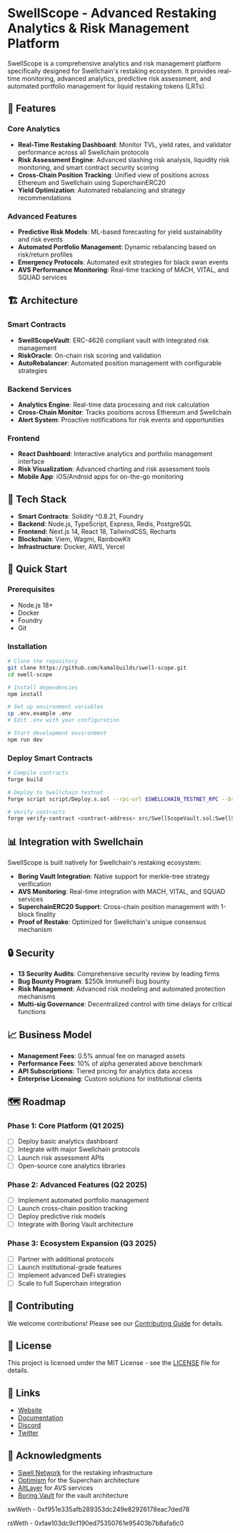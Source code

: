 # SwellScope - Advanced Restaking Analytics & Risk Management Platform

SwellScope is a comprehensive analytics and risk management platform specifically designed for Swellchain's restaking ecosystem. It provides real-time monitoring, advanced analytics, predictive risk assessment, and automated portfolio management for liquid restaking tokens (LRTs).

## 🚀 Features

### Core Analytics
- **Real-Time Restaking Dashboard**: Monitor TVL, yield rates, and validator performance across all Swellchain protocols
- **Risk Assessment Engine**: Advanced slashing risk analysis, liquidity risk monitoring, and smart contract security scoring
- **Cross-Chain Position Tracking**: Unified view of positions across Ethereum and Swellchain using SuperchainERC20
- **Yield Optimization**: Automated rebalancing and strategy recommendations

### Advanced Features
- **Predictive Risk Models**: ML-based forecasting for yield sustainability and risk events
- **Automated Portfolio Management**: Dynamic rebalancing based on risk/return profiles
- **Emergency Protocols**: Automated exit strategies for black swan events
- **AVS Performance Monitoring**: Real-time tracking of MACH, VITAL, and SQUAD services

## 🏗️ Architecture

### Smart Contracts
- **SwellScopeVault**: ERC-4626 compliant vault with integrated risk management
- **RiskOracle**: On-chain risk scoring and validation
- **AutoRebalancer**: Automated position management with configurable strategies

### Backend Services
- **Analytics Engine**: Real-time data processing and risk calculation
- **Cross-Chain Monitor**: Tracks positions across Ethereum and Swellchain
- **Alert System**: Proactive notifications for risk events and opportunities

### Frontend
- **React Dashboard**: Interactive analytics and portfolio management interface
- **Risk Visualization**: Advanced charting and risk assessment tools
- **Mobile App**: iOS/Android apps for on-the-go monitoring

## 🔧 Tech Stack

- **Smart Contracts**: Solidity ^0.8.21, Foundry
- **Backend**: Node.js, TypeScript, Express, Redis, PostgreSQL
- **Frontend**: Next.js 14, React 18, TailwindCSS, Recharts
- **Blockchain**: Viem, Wagmi, RainbowKit
- **Infrastructure**: Docker, AWS, Vercel

## 🚀 Quick Start

### Prerequisites
- Node.js 18+
- Docker
- Foundry
- Git

### Installation

```bash
# Clone the repository
git clone https://github.com/kamalbuilds/swell-scope.git
cd swell-scope

# Install dependencies
npm install

# Set up environment variables
cp .env.example .env
# Edit .env with your configuration

# Start development environment
npm run dev
```

### Deploy Smart Contracts

```bash
# Compile contracts
forge build

# Deploy to Swellchain testnet
forge script script/Deploy.s.sol --rpc-url $SWELLCHAIN_TESTNET_RPC --broadcast

# Verify contracts
forge verify-contract <contract-address> src/SwellScopeVault.sol:SwellScopeVault --chain-id 1924
```

## 📊 Integration with Swellchain

SwellScope is built natively for Swellchain's restaking ecosystem:

- **Boring Vault Integration**: Native support for merkle-tree strategy verification
- **AVS Monitoring**: Real-time integration with MACH, VITAL, and SQUAD services
- **SuperchainERC20 Support**: Cross-chain position management with 1-block finality
- **Proof of Restake**: Optimized for Swellchain's unique consensus mechanism

## 🔒 Security

- **13 Security Audits**: Comprehensive security review by leading firms
- **Bug Bounty Program**: $250k ImmuneFi bug bounty
- **Risk Management**: Advanced risk modeling and automated protection mechanisms
- **Multi-sig Governance**: Decentralized control with time delays for critical functions

## 📈 Business Model

- **Management Fees**: 0.5% annual fee on managed assets
- **Performance Fees**: 10% of alpha generated above benchmark
- **API Subscriptions**: Tiered pricing for analytics data access
- **Enterprise Licensing**: Custom solutions for institutional clients

## 🗺️ Roadmap

### Phase 1: Core Platform (Q1 2025)
- [ ] Deploy basic analytics dashboard
- [ ] Integrate with major Swellchain protocols
- [ ] Launch risk assessment APIs
- [ ] Open-source core analytics libraries

### Phase 2: Advanced Features (Q2 2025)
- [ ] Implement automated portfolio management
- [ ] Launch cross-chain position tracking
- [ ] Deploy predictive risk models
- [ ] Integrate with Boring Vault architecture

### Phase 3: Ecosystem Expansion (Q3 2025)
- [ ] Partner with additional protocols
- [ ] Launch institutional-grade features
- [ ] Implement advanced DeFi strategies
- [ ] Scale to full Superchain integration

## 🤝 Contributing

We welcome contributions! Please see our [Contributing Guide](CONTRIBUTING.md) for details.

## 📄 License

This project is licensed under the MIT License - see the [LICENSE](LICENSE) file for details.

## 🔗 Links

- [Website](https://swellscope.xyz)
- [Documentation](https://docs.swellscope.xyz)
- [Discord](https://discord.gg/swellscope)
- [Twitter](https://twitter.com/swellscope)

## 🙏 Acknowledgments

- [Swell Network](https://swellnetwork.io) for the restaking infrastructure
- [Optimism](https://optimism.io) for the Superchain architecture
- [AltLayer](https://altlayer.io) for AVS services
- [Boring Vault](https://github.com/Se7en-Seas/boring-vault) for the vault architecture



swWeth - 0xf951e335afb289353dc249e82926178eac7ded78

rsWeth - 0xfae103dc9cf190ed75350761e95403b7b8afa6c0
